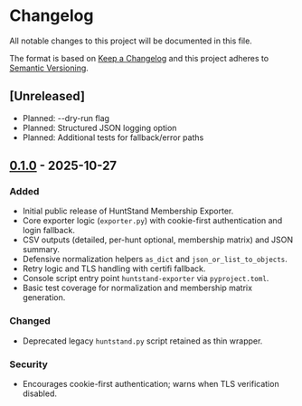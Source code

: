 # Changelog

All notable changes to this project will be documented in this file.

The format is based on [Keep a Changelog](https://keepachangelog.com/en/1.0.0/) and this project adheres to [Semantic Versioning](https://semver.org/spec/v2.0.0.html).

## [Unreleased]

- Planned: --dry-run flag
- Planned: Structured JSON logging option
- Planned: Additional tests for fallback/error paths

## [0.1.0] - 2025-10-27

### Added

- Initial public release of HuntStand Membership Exporter.
- Core exporter logic (`exporter.py`) with cookie-first authentication and login fallback.
- CSV outputs (detailed, per-hunt optional, membership matrix) and JSON summary.
- Defensive normalization helpers `as_dict` and `json_or_list_to_objects`.
- Retry logic and TLS handling with certifi fallback.
- Console script entry point `huntstand-exporter` via `pyproject.toml`.
- Basic test coverage for normalization and membership matrix generation.

### Changed

- Deprecated legacy `huntstand.py` script retained as thin wrapper.

### Security

- Encourages cookie-first authentication; warns when TLS verification disabled.

[0.1.0]: https://github.com/anthnyajp/HuntStand/releases/tag/v0.1.0
